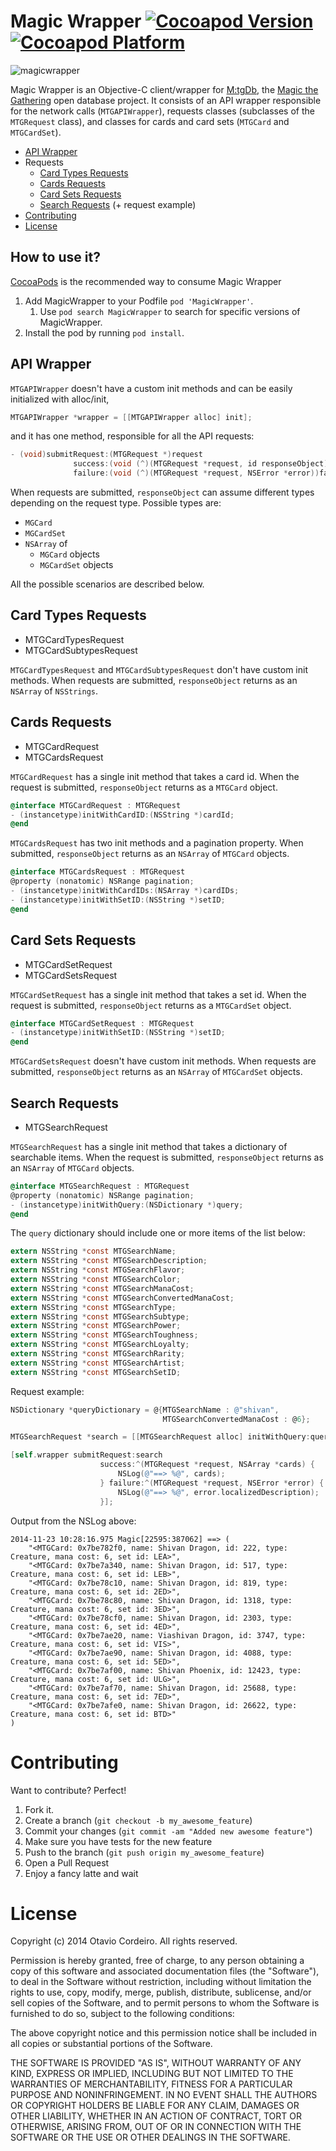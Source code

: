 # Magic Wrapper [![Cocoapod Version](https://cocoapod-badges.herokuapp.com/v/MagicWrapper/badge.png)](http://cocoapods.org/?q=MagicWrapper) [![Cocoapod Platform](https://cocoapod-badges.herokuapp.com/p/MagicWrapper/badge.png)](http://cocoapods.org/?q=MagicWrapper)

![magicwrapper](https://cloud.githubusercontent.com/assets/139272/5171794/958d3bfa-73cf-11e4-80ca-944765542483.png)

Magic Wrapper is an Objective-C client/wrapper for [M:tgDb](https://www.mtgdb.info/), the [Magic the Gathering](http://magic.wizards.com/) open database project. It consists of an API wrapper responsible for the network calls (``MTGAPIWrapper``), requests classes (subclasses of the ``MTGRequest`` class), and classes for cards and card sets (``MTGCard`` and ``MTGCardSet``).

* [API Wrapper](#api-wrapper)
* Requests
    * [Card Types Requests](#Card-types-requests)
    * [Cards Requests](#cards-requests)
    * [Card Sets Requests](#card-sets-requests)
    * [Search Requests](#search-requests) (+ request example)
* [Contributing](#contributing)
* [License](#license)

## How to use it?

[CocoaPods](http://cocoapods.org) is the recommended way to consume Magic Wrapper

1.  Add MagicWrapper to your Podfile ``pod 'MagicWrapper'``.
    1. Use ``pod search MagicWrapper`` to search for specific versions of MagicWrapper.
1.  Install the pod by running `pod install`.

## API Wrapper

``MTGAPIWrapper`` doesn't have a custom init methods and can be easily initialized with alloc/init,

```objective-c
MTGAPIWrapper *wrapper = [[MTGAPIWrapper alloc] init];
```

and it has one method, responsible for all the API requests:

```objective-c
- (void)submitRequest:(MTGRequest *)request
              success:(void (^)(MTGRequest *request, id responseObject))success
              failure:(void (^)(MTGRequest *request, NSError *error))failure;
```

When requests are submitted, ``responseObject`` can assume different types depending on the request type. Possible types are:

* ``MGCard``
* ``MGCardSet``
* ``NSArray`` of
    * ``MGCard`` objects
    * ``MGCardSet`` objects

All the possible scenarios are described below.
    
## Card Types Requests

* MTGCardTypesRequest
* MTGCardSubtypesRequest

``MTGCardTypesRequest`` and ``MTGCardSubtypesRequest`` don't have custom init methods. When requests are submitted, ``responseObject`` returns as an ``NSArray`` of ``NSStrings``.

## Cards Requests

* MTGCardRequest
* MTGCardsRequest

``MTGCardRequest`` has a single init method that takes a card id. When the request is submitted, ``responseObject`` returns as a ``MTGCard`` object.

```objective-c
@interface MTGCardRequest : MTGRequest
- (instancetype)initWithCardID:(NSString *)cardId;
@end
```

``MTGCardsRequest`` has two init methods and a pagination property. When submitted, ``responseObject`` returns as an ``NSArray`` of ``MTGCard`` objects.

```objective-c
@interface MTGCardsRequest : MTGRequest
@property (nonatomic) NSRange pagination;
- (instancetype)initWithCardIDs:(NSArray *)cardIDs;
- (instancetype)initWithSetID:(NSString *)setID;
@end
```

## Card Sets Requests

* MTGCardSetRequest
* MTGCardSetsRequest

``MTGCardSetRequest`` has a single init method that takes a set id. When the request is submitted, ``responseObject`` returns as a ``MTGCardSet`` object.

```objective-c
@interface MTGCardSetRequest : MTGRequest
- (instancetype)initWithSetID:(NSString *)setID;
@end
```

``MTGCardSetsRequest`` doesn't have custom init methods. When requests are submitted, ``responseObject`` returns as an ``NSArray`` of ``MTGCardSet`` objects.

## Search Requests

* MTGSearchRequest

``MTGSearchRequest`` has a single init method that takes a dictionary of searchable items. When the request is submitted, ``responseObject`` returns as an ``NSArray`` of ``MTGCard`` objects.

```objective-c
@interface MTGSearchRequest : MTGRequest
@property (nonatomic) NSRange pagination;
- (instancetype)initWithQuery:(NSDictionary *)query;
@end
```

The ``query`` dictionary should include one or more items of the list below:

```objective-c
extern NSString *const MTGSearchName;
extern NSString *const MTGSearchDescription;
extern NSString *const MTGSearchFlavor;
extern NSString *const MTGSearchColor;
extern NSString *const MTGSearchManaCost;
extern NSString *const MTGSearchConvertedManaCost;
extern NSString *const MTGSearchType;
extern NSString *const MTGSearchSubtype;
extern NSString *const MTGSearchPower;
extern NSString *const MTGSearchToughness;
extern NSString *const MTGSearchLoyalty;
extern NSString *const MTGSearchRarity;
extern NSString *const MTGSearchArtist;
extern NSString *const MTGSearchSetID;
```

Request example:

```objective-c
NSDictionary *queryDictionary = @{MTGSearchName : @"shivan",
                                  MTGSearchConvertedManaCost : @6};

MTGSearchRequest *search = [[MTGSearchRequest alloc] initWithQuery:queryDictionary];

[self.wrapper submitRequest:search
                    success:^(MTGRequest *request, NSArray *cards) {
                        NSLog(@"==> %@", cards);
                    } failure:^(MTGRequest *request, NSError *error) {
                        NSLog(@"==> %@", error.localizedDescription);
                    }];
```

Output from the NSLog above:

```
2014-11-23 10:28:16.975 Magic[22595:387062] ==> (
    "<MTGCard: 0x7be782f0, name: Shivan Dragon, id: 222, type: Creature, mana cost: 6, set id: LEA>",
    "<MTGCard: 0x7be7a340, name: Shivan Dragon, id: 517, type: Creature, mana cost: 6, set id: LEB>",
    "<MTGCard: 0x7be78c10, name: Shivan Dragon, id: 819, type: Creature, mana cost: 6, set id: 2ED>",
    "<MTGCard: 0x7be78c80, name: Shivan Dragon, id: 1318, type: Creature, mana cost: 6, set id: 3ED>",
    "<MTGCard: 0x7be78cf0, name: Shivan Dragon, id: 2303, type: Creature, mana cost: 6, set id: 4ED>",
    "<MTGCard: 0x7be7ae20, name: Viashivan Dragon, id: 3747, type: Creature, mana cost: 6, set id: VIS>",
    "<MTGCard: 0x7be7ae90, name: Shivan Dragon, id: 4088, type: Creature, mana cost: 6, set id: 5ED>",
    "<MTGCard: 0x7be7af00, name: Shivan Phoenix, id: 12423, type: Creature, mana cost: 6, set id: ULG>",
    "<MTGCard: 0x7be7af70, name: Shivan Dragon, id: 25688, type: Creature, mana cost: 6, set id: 7ED>",
    "<MTGCard: 0x7be7afe0, name: Shivan Dragon, id: 26622, type: Creature, mana cost: 6, set id: BTD>"
)
```

# Contributing

Want to contribute? Perfect!

1. Fork it.
1. Create a branch (`git checkout -b my_awesome_feature`)
1. Commit your changes (`git commit -am "Added new awesome feature"`)
1. Make sure you have tests for the new feature
1. Push to the branch (`git push origin my_awesome_feature`)
1. Open a Pull Request
1. Enjoy a fancy latte and wait

# License

Copyright (c) 2014 Otavio Cordeiro. All rights reserved.

Permission is hereby granted, free of charge, to any person obtaining a copy of this software and associated documentation files (the "Software"), to deal in the Software without restriction, including without limitation the rights to use, copy, modify, merge, publish, distribute, sublicense, and/or sell copies of the Software, and to permit persons to whom the Software is furnished to do so, subject to the following conditions:

The above copyright notice and this permission notice shall be included in all copies or substantial portions of the Software.

THE SOFTWARE IS PROVIDED "AS IS", WITHOUT WARRANTY OF ANY KIND, EXPRESS OR IMPLIED, INCLUDING BUT NOT LIMITED TO THE WARRANTIES OF MERCHANTABILITY, FITNESS FOR A PARTICULAR PURPOSE AND NONINFRINGEMENT. IN NO EVENT SHALL THE AUTHORS OR COPYRIGHT HOLDERS BE LIABLE FOR ANY CLAIM, DAMAGES OR OTHER LIABILITY, WHETHER IN AN ACTION OF CONTRACT, TORT OR OTHERWISE, ARISING FROM, OUT OF OR IN CONNECTION WITH THE SOFTWARE OR THE USE OR OTHER DEALINGS IN THE SOFTWARE.
